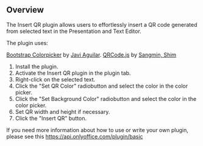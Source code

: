 ## Overview

The Insert QR plugin allows users to effortlessly insert a QR code generated from selected text in the Presentation and Text Editor.

The plugin uses:

[Bootstrap Colorpicker](https://github.com/itsjavi/bootstrap-colorpicker) by [Javi Aguilar](https://github.com/itsjavi).
[QRCode.js](https://github.com/davidshimjs/qrcodejs) by [Sangmin, Shim](https://github.com/davidshimjs)


1. Install the plugin.
2. Activate the Insert QR plugin in the plugin tab.
3. Right-click on the selected text.
4. Click the "Set QR Color" radiobutton and select the color in the color picker.
5. Click the "Set Background Color" radiobutton and select the color in the color picker.
6. Set QR width and height if necessary.
7. Click the "Insert QR" button.

If you need more information about how to use or write your own plugin, please see this https://api.onlyoffice.com/plugin/basic

